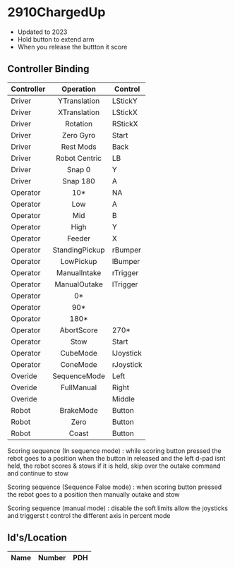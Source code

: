 # 2910ChargedUp
- Updated to 2023
- Hold button to extend arm
- When you release the buttton it score

<h2> Controller Binding </h2>

 **Controller** | **Operation** | **Control** |
----------|:----------:|---------|
Driver | YTranslation | LStickY |
Driver | XTranslation | LStickX |
Driver | Rotation | RStickX |
Driver | Zero Gyro | Start |
Driver | Rest Mods | Back |
Driver | Robot Centric | LB |
Driver | Snap 0 | Y |
Driver | Snap 180 | A|
Operator | 10* | NA |
Operator | Low | A |
Operator | Mid | B |
Operator | High | Y |
Operator | Feeder | X |
Operator | StandingPickup | rBumper |
Operator | LowPickup | lBumper |
Operator | ManualIntake | rTrigger |
Operator | ManualOutake | lTrigger |
Operator | 0* |
Operator | 90* |
Oporator | 180* |
Operator | AbortScore | 270* |
Operator | Stow | Start |
Operator | CubeMode | lJoystick |
Operator | ConeMode | rJoystick |
Overide | SequenceMode | Left |
Overide | FullManual | Right |
Overide |  | Middle |
Robot | BrakeMode | Button |
Robot | Zero | Button |
Robot | Coast | Button |

Scoring sequence (In sequence mode) :
while scoring button pressed 
  the rebot goes to a position
    when the button in released and the left d-pad isnt held, the robot scores & stows
    if it is held, skip over the outake command and continue to stow

Scoring sequence (Sequence False mode) :
when scoring button pressed 
  the rebot goes to a position
    then manually outake and stow

Scoring sequence (manual mode) :
disable the soft limits
allow the joysticks and triggerst t control the different axis in percent mode


<h2> Id's/Location </h2>

**Name** | **Number** | **PDH** |
----------|:----------:|---------|
